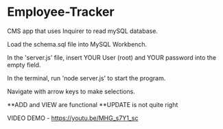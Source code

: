 # Employee-Tracker
CMS app that uses Inquirer to read mySQL database.

Load the schema.sql file into MySQL Workbench.

In the 'server.js' file, insert YOUR User (root) and YOUR password into the empty field.

In the terminal, run 'node server.js' to start the program.

Navigate with arrow keys to make selections.

**ADD and VIEW are functional
**UPDATE is not quite right

VIDEO DEMO - https://youtu.be/MHG_s7Y1_sc
